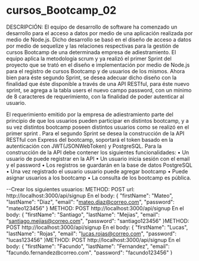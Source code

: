 # cursos_Bootcamp_02
DESCRIPCIÓN:
El equipo de desarrollo de software ha comenzado un desarrollo para el acceso a datos por medio de una
aplicación realizada por medio de Node.js.
Dicho desarrollo se basó en el diseño de acceso a datos por medio de sequelize y las relaciones
respectivas para la gestión de cursos Bootcamp de una determinada empresa de adiestramiento. El equipo
aplica la metodología scrum y ya realizó el primer Sprint del proyecto que se trató en el diseño e
implementación por medio de Node.js para el registro de cursos Bootcamp y de usuarios de los mismos.
Ahora bien para éste segundo Sprint, se desea adecuar dicho diseño con la finalidad que éste disponible a
través de una API RESTful, para éste nuevo sprint, se agrega a la tabla users el nuevo campo password,
con un mínimo de 8 caracteres de requerimiento, con la finalidad de poder autenticar al usuario.

El requerimiento emitido por la empresa de adiestramiento parte del principio de que los usuarios pueden
participar en distintos bootcamp, y a su vez distintos bootcamp poseen distintos usuarios como se realizó
en el primer sprint .
Para el segundo Sprint se desea la construcción de la API RESTful con Express del bootcamp, soportará el
token basado en la autenticación con JWT(JSONWebToken) y PostgreSQL.
Para la construcción de la API debe contener los siguientes funcionalidades:
• Un usuario de puede registrar en la API
• Un usuario inicia sesión con el email y el password
• Los registros se guardarán en la base de datos PostgreSQL
• Una vez registrado el usuario usuario puede agregar bootcamp
• Puede asignar usuarios a los bootcamp
• La consulta de los bootcamp es pública.

--Crear los siguientes usuarios:
METHOD: POST
url: http://localhost:3000/api/signup
En el body:
{
 "firstName": "Mateo",
    "lastName": "Diaz",
    "email": "mateo.diaz@correo.com",
    "password": "mateo123456" 
}
METHOD: POST
http://localhost:3000/api/signup
En el body:
{
 "firstName": "Santiago",
    "lastName": "Mejias",
    "email": "santiago.mejias@correo.com",
    "password": "santiago123456" 
}METHOD: POST
http://localhost:3000/api/signup
En el body:
{
 "firstName": "Lucas",
    "lastName": "Rojas",
    "email": "lucas.rojas@correo.com",
    "password": "lucas123456" 
}METHOD: POST
http://localhost:3000/api/signup
En el body:
{
 "firstName": "Facundo",
    "lastName": "Fernandez",
    "email": "facundo.fernandez@correo.com",
    "password": "facundo123456" 
}

--Crear los siguiente Bootcamps:
method: POST
url: http://localhost:3000/api/bootcamp
body:
{
    "title": "Introduciendo el Bootcamp de React",
    "cue": "10",
    "description": " React es la libreria más usada en Javascript para el desarrollo de interfaces"
}
method: POST
url: http://localhost:3000/api/bootcamp
body:
{
    "title": "Bootcamp de desarrollo Web Full Stack",
    "cue": "12",
    "description": " Crearas aplicaciones web utilizando las tecnologias y lenguajes mas actuales y populares como Javascipt, NodeJS, Angular, MongoDB, ExpressJS"
}
method: POST
url: http://localhost:3000/api/bootcamp
body:
{
    "title": "Bootcamp Big Data, Inteligencia Artificial & Machine Learning",
    "cue": "18",
    "description": " Domina Data Science todo el ecosistema de lenguajes y herrramientas Big Data e integrarlos con modelos avanzados de Artificial Intelligence y Machine Learning"
}

Realizar las siguientes consultas con Postman:
● Iniciar sesión de un usuario con email y contraseña:

● Iniciar sesión de un usuario con email y contraseña, con usuario registrado:

● Listar todos los usuarios con sus bootcamp:

● Listar el usuario con el id 3:

● Actualizar el usuario según su id:

● Eliminar un usuario por id:

● Consultando el bootcamp por id, incluyendo los usuarios registrados:

● Listar todos los bootcamp con sus usuarios:

● Consultar un usuario por id incluyendo los bootcamp:

● Gestione adecuadamente el manejo de errores
